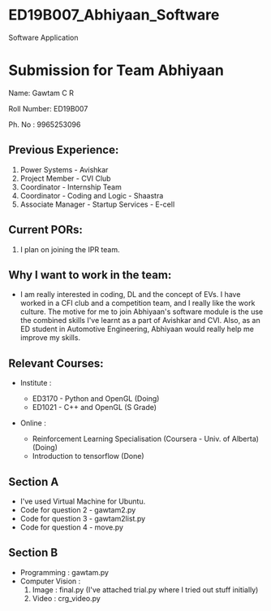 # ED19B007_Abhiyaan_Software

Software Application

Submission for Team Abhiyaan
============================

Name: Gawtam C R

Roll Number: ED19B007

Ph. No : 9965253096 

Previous Experience: 
--------------------
1. Power Systems - Avishkar
2. Project Member - CVI Club
3. Coordinator - Internship Team
4. Coordinator - Coding and Logic - Shaastra
5. Associate Manager - Startup Services - E-cell

Current PORs:
-------------
1. I plan on joining the IPR team. 


Why I want to work in the team:
------------------------------
- I am really interested in coding, DL and the concept of EVs. I have worked in a CFI club and a competition team, and I really like the work culture. The motive for me to join Abhiyaan's software module is the use the combined skills I've learnt as a part of Avishkar and CVI. Also, as an ED student in Automotive Engineering, Abhiyaan would really help me improve my skills. 

Relevant Courses:
-----------------
- Institute : 
   - ED3170 - Python and OpenGL (Doing)
   - ED1021 - C++ and OpenGL (S Grade)

- Online :
   - Reinforcement Learning Specialisation (Coursera - Univ. of Alberta) (Doing)
   - Introduction to tensorflow (Done)

Section A
---------
 - I've used Virtual Machine for Ubuntu. 
 - Code for question 2 - gawtam2.py 
 - Code for question 3 - gawtam2list.py
 - Code for question 4 - move.py

Section B
---------
 - Programming : gawtam.py
 - Computer Vision : 
    1. Image : final.py (I've attached trial.py where I tried out stuff initially)
    2. Video : crg_video.py

